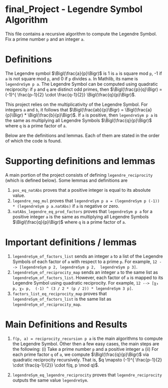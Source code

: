 # final_Project - Legendre Symbol Algorithm

This file contains a recursive algorithm to compute the Legendre Symbol. Fix a prime number `p` and an integer `a`. 

# Definitions

The Legendre symbol $\Bigl(\frac{a}{p}\Bigr)$ is 1 is `a` is square mod `p`, -1 if `a` is not square mod `p`, and 0 if `p` divides `a`. In Mathlib, its name is `legendreSym p a`. The Legendre Symbol can be computed using quadratic reciprocity: if `p` and `q` are distinct odd primes, then $\Bigl(\frac{p}{q}\Bigr) = (-1)^{ \frac{p-1}{2} \cdot \frac{q-1}{2}} \Bigl(\frac{q}{p}\Bigr)$. 

This project relies on the multiplicativity of the Legendre Symbol. For integers `a` and `b`, it follows that $\Bigl(\frac{ab}{p}\Bigr) = \Bigl(\frac{a}{p}\Bigr) * \Bigl(\frac{b}{p}\Bigr)$. If `a` is positive, then `legendreSym p a` is the same as multiplying all Legendre Symbols $\Bigl(\frac{q}{p}\Bigr)$ where `q` is a prime factor of `a`. 

Below are the definitions and lemmas. Each of them are stated in the order of which the code is found.

# Supporting definitions and lemmas

A main portion of the project consists of defining `legendre_reciprocity` (which is defined below). Some lemmas and definitions are 
1. `pos_eq_natAbs` proves that a positive integer is equal to its absolute value.
2. `legendre_neg_mul` proves that `legendreSym p a = (legendreSym p (-1)) * (legendreSym p a.natAbs)` if `a` is negative or zero.
3. `natAbs_legendre_eq_prod_factors` proves that `legendreSym p a` for a positive integer `a` is the same as multiplying all Legendre Symbols $\Bigl(\frac{q}{p}\Bigr)$ where `q` is a prime factor of `a`.

# Important definitions / lemmas
1. `legendreSym_of_factors_list` sends an integer `a` to a list of the Legendre Symbols of each factor of `a` with respect to a prime `p`. For example, `12 --> [legendreSym p 2, legendreSym p 2,  legendreSym p 3]`. 
2. `legendreSym_of_reciprocity_map` sends an integer `a` to the same list as `legendreSym_of_factors_list`. However, each factor of `a` is mapped to its Legendre Symbol using quadratic reciprocity. For example, `12 --> [χ₈ p, χ₈ p,  (-1) ^ (3 / 2 * (p / 2)) * legendreSym 3 p]`. 
3. `factors_list_eq_reciprocity_map` proves that `legendreSym_of_factors_list` is the same list as `legendreSym_of_reciprocity_map`.

# Main Definitions and Results
1. `f(p, a) = reciprocity_recursion p a` is the main algorithms to compute the Legendre Symbol. Other then a few easy cases, the main steps are the following: (i) Take a prime number `p` and a positive integer `a` (ii) For each prime factor `q` of `a`, we compute $\Bigl(\frac{q}{p}\Bigr)$ via quadratic reciprocity recursively. That is, $q \mapsto (-1)^{ \frac{p-1}{2} \cdot \frac{q-1}{2}} \cdot f(q, p \mod q)$.



2. `legendreSym_eq_legendre_reciprocity` proves that `legendre_reciprocity` outputs the same value `legendreSym`. 